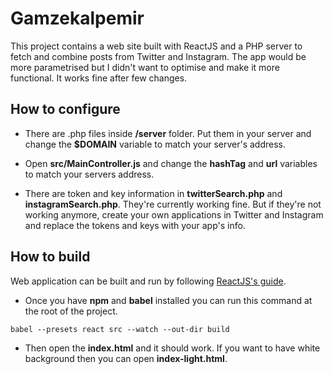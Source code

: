 # Gamzekalpemir

This project contains a web site built with ReactJS and a PHP server to fetch and combine posts from Twitter and Instagram.
The app would be more parametrised but I didn't want to optimise and make it more functional. It works fine after few changes.

## How to configure

* There are .php files inside **/server** folder. Put them in your server and change the **$DOMAIN** variable to match your server's address.

* Open **src/MainController.js** and change the **hashTag** and **url** variables to match your servers address.

* There are token and key information in **twitterSearch.php** and **instagramSearch.php**. They're currently working fine. But if they're not working anymore, create your own applications in Twitter and Instagram and replace the tokens and keys with your app's info.

## How to build

Web application can be built and run by following [ReactJS's guide](https://facebook.github.io/react/docs/getting-started.html).

* Once you have **npm** and **babel** installed you can run this command at the root of the project.

 `babel --presets react src --watch --out-dir build`
 
* Then open the **index.html** and it should work. If you want to have white background then you can open **index-light.html**.